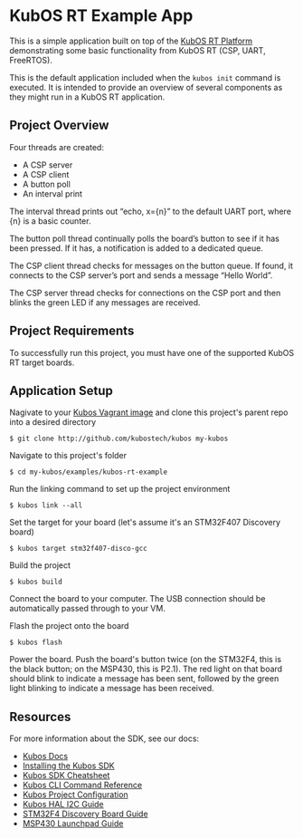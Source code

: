 # KubOS RT Example App

This is a simple application built on top of the [KubOS RT Platform](https://github.com/kubostech/kubos/tree/master/kubos-rt) demonstrating some basic functionality from KubOS RT (CSP, UART, FreeRTOS). 

This is the default application included when the `kubos init` command is executed. It is intended to provide an overview of several components as they might run in a KubOS RT application.

## Project Overview

Four threads are created:
  - A CSP server
  - A CSP client
  - A button poll
  - An interval print

The interval thread prints out “echo, x={n}” to the default UART port, where {n} is a basic counter.

The button poll thread continually polls the board’s button to see if it has been pressed. If it has, a notification is added to a dedicated queue.

The CSP client thread checks for messages on the button queue. If found, it connects to the CSP server’s port and sends a message “Hello World”.

The CSP server thread checks for connections on the CSP port and then blinks the green LED if any messages are received.
  
## Project Requirements

To successfully run this project, you must have one of the supported KubOS RT target boards.

## Application Setup

Nagivate to your [Kubos Vagrant image](docs.kubos.co/sdk-installing.html) and clone this project's parent repo into a desired directory

    $ git clone http://github.com/kubostech/kubos my-kubos
    
Navigate to this project's folder

    $ cd my-kubos/examples/kubos-rt-example
    
Run the linking command to set up the project environment

    $ kubos link --all
    
Set the target for your board (let's assume it's an STM32F407 Discovery board)

    $ kubos target stm32f407-disco-gcc
    
Build the project

    $ kubos build
    
Connect the board to your computer. The USB connection should be automatically passed through to your VM.

Flash the project onto the board

    $ kubos flash

Power the board. Push the board's button twice (on the STM32F4, this is the black button; on the MSP430, this is P2.1).
The red light on that board should blink to indicate a message has been sent, followed by the green light blinking to
indicate a message has been received.

## Resources

For more information about the SDK, see our docs:

- [Kubos Docs](http://docs.kubos.co)
- [Installing the Kubos SDK](http://docs.kubos.co/latest/sdk-installing.html)
- [Kubos SDK Cheatsheet](http://docs.kubos.co/latest/sdk-cheatsheet.html) 
- [Kubos CLI Command Reference](http://docs.kubos.co/latest/sdk-reference.html) 
- [Kubos Project Configuration](http://docs.kubos.co/latest/sdk-project-config.html)
- [Kubos HAL I2C Guide](http://docs.kubos.co/latest/kubos-hal/i2c.html)
- [STM32F4 Discovery Board Guide](http://docs.kubos.co/latest/stm32f4-discovery-board-guide.html) 
- [MSP430 Launchpad Guide](http://docs.kubos.co/latest/msp430-launchpad-guide.html) 
